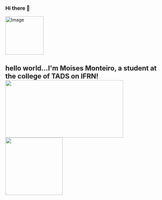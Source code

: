 ### Hi there 👋


<img src="https://octodex.github.com/images/Fintechtocat.png" alt="Image" height="120" width="120">

<h2>hello world...I'm Moises Monteiro, a student at the college of TADS on IFRN!</>
<div>
  <a href="https://github.com/MoisesMonter">
  <img height="180em" src="https://github-readme-stats.vercel.app/api/top-langs/?username=Moises&layout=compact&langs_count=7&theme=midnight-purple&include_all_commits=true&count_private=true" height="180em"  height="180" width="370"/>
<div>
  <img src="https://github-readme-streak-stats.herokuapp.com?user=MoisesMonter&theme=midnight-purple&date_format=M%20j%5B%2C%20Y%5D&border=C408DD&sideNums=3F0BDD&fire=28078D" height="180em"
 />

  
  
<br>
